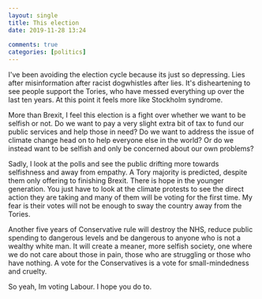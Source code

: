 ```yaml
---  
layout: single  
title: This election  
date: 2019-11-28 13:24  
  
comments: true  
categories: [politics]  
---  
```


I've been avoiding the election cycle because its just so depressing. Lies after misinformation after racist dogwhistles after lies. It's disheartening to see people support the Tories, who have messed everything up over the last ten years. At this point it feels more like Stockholm syndrome.  

<!--more-->  

More than Brexit, I feel this election is a fight over whether we want to be selfish or not. Do we want to pay a very slight extra bit of tax to fund our public services and help those in need? Do we want to address the issue of climate change head on to help everyone else in the world? Or do we instead want to be selfish and only be concerned about our own problems?  

Sadly, I look at the polls and see the public drifting more towards selfishness and away from empathy. A Tory majority is predicted, despite them only offering to finishing Brexit. There is hope in the younger generation. You just have to look at the climate protests to see the direct action they are taking and many of them will be voting for the first time. My fear is their votes will not be enough to sway the country away from the Tories.  

Another five years of Conservative rule will destroy the NHS, reduce public spending to dangerous levels and be dangerous to anyone who is not a wealthy white man. It will create a meaner, more selfish society, one where we do not care about those in pain, those who are struggling or those who have nothing. A vote for the Conservatives is a vote for small-mindedness and cruelty.  

So yeah, Im voting Labour. I hope you do to.  

